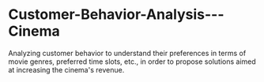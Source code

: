 # Customer-Behavior-Analysis---Cinema
Analyzing customer behavior to understand their preferences in terms of movie genres, preferred time slots, etc., in order to propose solutions aimed at increasing the cinema's revenue.
